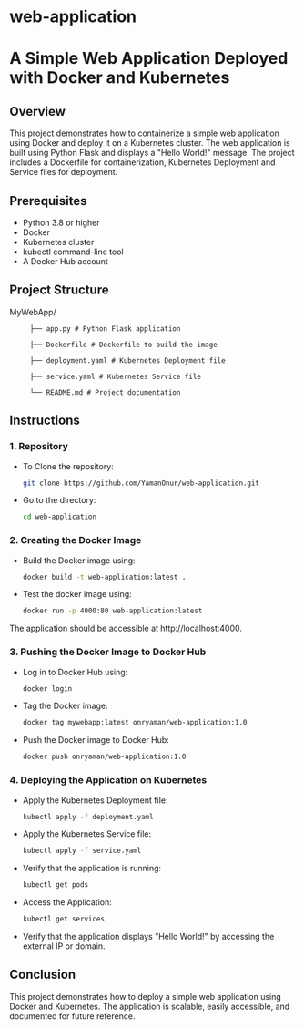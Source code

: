 # web-application 
# A Simple Web Application Deployed with Docker and Kubernetes

## Overview
This project demonstrates how to containerize a simple web application using Docker and deploy it on a Kubernetes cluster. The web application is built using Python Flask and displays a "Hello World!" message. The project includes a Dockerfile for containerization, Kubernetes Deployment and Service files for deployment.

## Prerequisites
- Python 3.8 or higher
- Docker
- Kubernetes cluster
- kubectl command-line tool
- A Docker Hub account

## Project Structure

MyWebApp/

         ├── app.py # Python Flask application

         ├── Dockerfile # Dockerfile to build the image

         ├── deployment.yaml # Kubernetes Deployment file

         ├── service.yaml # Kubernetes Service file

         └── README.md # Project documentation


## Instructions

### 1. Repository

- To Clone the repository:
  ```bash
  git clone https://github.com/YamanOnur/web-application.git
- Go to the directory:
  ```bash
  cd web-application

### 2. Creating the Docker Image

- Build the Docker image using:
  ```bash
  docker build -t web-application:latest .
- Test the docker image using:
  ```bash
  docker run -p 4000:80 web-application:latest
The application should be accessible at http://localhost:4000.

### 3. Pushing the Docker Image to Docker Hub

- Log in to Docker Hub using:
  ```bash
  docker login
- Tag the Docker image:
  ```bash
  docker tag mywebapp:latest onryaman/web-application:1.0
- Push the Docker image to Docker Hub:
  ```bash
  docker push onryaman/web-application:1.0

### 4. Deploying the Application on Kubernetes

- Apply the Kubernetes Deployment file:
  ```bash
  kubectl apply -f deployment.yaml
- Apply the Kubernetes Service file:
  ```bash
  kubectl apply -f service.yaml
- Verify that the application is running:
  ```bash
  kubectl get pods
- Access the Application:
  ```bash
  kubectl get services
- Verify that the application displays "Hello World!" by accessing the external IP or domain.

## Conclusion

This project demonstrates how to deploy a simple web application using Docker and Kubernetes. The application is scalable, easily accessible, and documented for future reference.


  
